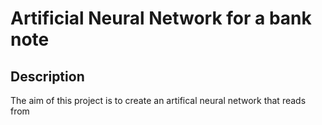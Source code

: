 # Artificial Neural Network for a bank note

## Description

The aim of this project is to create an artifical neural network that reads from 
